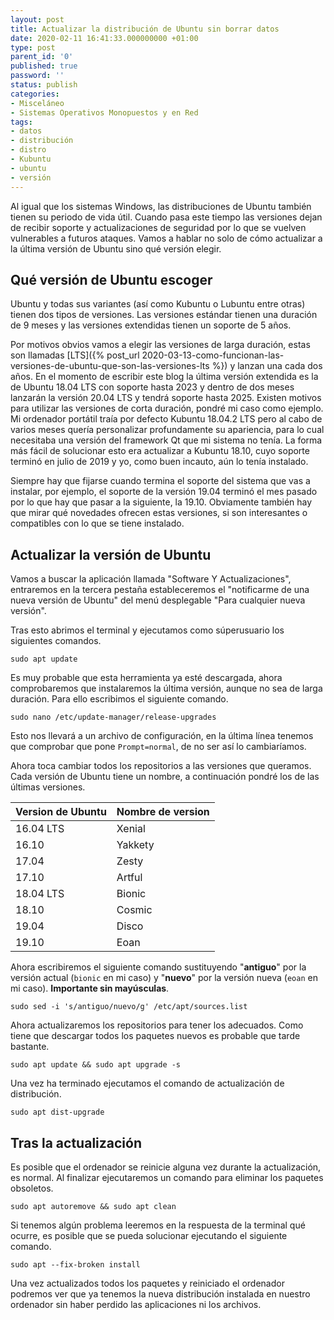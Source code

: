 ```yaml
---
layout: post
title: Actualizar la distribución de Ubuntu sin borrar datos
date: 2020-02-11 16:41:33.000000000 +01:00
type: post
parent_id: '0'
published: true
password: ''
status: publish
categories:
- Misceláneo
- Sistemas Operativos Monopuestos y en Red
tags:
- datos
- distribución
- distro
- Kubuntu
- ubuntu
- versión
---
```

Al igual que los sistemas Windows, las distribuciones de Ubuntu también tienen su periodo de vida útil. Cuando pasa este tiempo las versiones dejan de recibir soporte y actualizaciones de seguridad por lo que se vuelven vulnerables a futuros ataques. Vamos a hablar no solo de cómo actualizar a la última versión de Ubuntu sino qué versión elegir.

## Qué versión de Ubuntu escoger

Ubuntu y todas sus variantes (así como Kubuntu o Lubuntu entre otras) tienen dos tipos de versiones. Las versiones estándar tienen una duración de 9 meses y las versiones extendidas tienen un soporte de 5 años.

Por motivos obvios vamos a elegir las versiones de larga duración, estas son llamadas [LTS]({% post_url 2020-03-13-como-funcionan-las-versiones-de-ubuntu-que-son-las-versiones-lts %}) y lanzan una cada dos años. En el momento de escribir este blog la última versión extendida es la de Ubuntu 18.04 LTS con soporte hasta 2023 y dentro de dos meses lanzarán la versión 20.04 LTS y tendrá soporte hasta 2025.
Existen motivos para utilizar las versiones de corta duración, pondré mi caso como ejemplo. Mi ordenador portátil traía por defecto Kubuntu 18.04.2 LTS pero al cabo de varios meses quería personalizar profundamente su apariencia, para lo cual necesitaba una versión del framework Qt que mi sistema no tenía. La forma más fácil de solucionar esto era actualizar a Kubuntu 18.10, cuyo soporte terminó en julio de 2019 y yo, como buen incauto, aún lo tenía instalado.

Siempre hay que fijarse cuando termina el soporte del sistema que vas a instalar, por ejemplo, el soporte de la versión 19.04 terminó el mes pasado por lo que hay que pasar a la siguiente, la 19.10. Obviamente también hay que mirar qué novedades ofrecen estas versiones, si son interesantes o compatibles con lo que se tiene instalado.

## Actualizar la versión de Ubuntu

Vamos a buscar la aplicación llamada "Software Y Actualizaciones", entraremos en la tercera pestaña estableceremos el "notificarme de una nueva versión de Ubuntu" del menú desplegable "Para cualquier nueva versión".

Tras esto abrimos el terminal y ejecutamos como súperusuario los siguientes comandos.

```terminal
sudo apt update
```

Es muy probable que esta herramienta ya esté descargada, ahora comprobaremos que instalaremos la última versión, aunque no sea de larga duración. Para ello escribimos el siguiente comando.

```terminal
sudo nano /etc/update-manager/release-upgrades
```

Esto nos llevará a un archivo de configuración, en la última línea tenemos que comprobar que pone `Prompt=normal`, de no ser así lo cambiaríamos.

Ahora toca cambiar todos los repositorios a las versiones que queramos. Cada versión de Ubuntu tiene un nombre, a continuación pondré los de las últimas versiones. 

| Version de Ubuntu | Nombre de version |
|-------------------|-------------------|
| 16.04 LTS         | Xenial            |
| 16.10             | Yakkety           |
| 17.04             | Zesty             |
| 17.10             | Artful            |
| 18.04 LTS         | Bionic            |
| 18.10             | Cosmic            |
| 19.04             | Disco             |
| 19.10             | Eoan              |

Ahora escribiremos el siguiente comando sustituyendo "<strong>antiguo</strong>" por la versión actual (`bionic` en mi caso) y "<strong>nuevo</strong>" por la versión nueva (`eoan` en mi caso). <strong>Importante sin mayúsculas</strong>.

```terminal
sudo sed -i 's/antiguo/nuevo/g' /etc/apt/sources.list
```

Ahora actualizaremos los repositorios para tener los adecuados. Como tiene que descargar todos los paquetes nuevos es probable que tarde bastante.

```terminal
sudo apt update && sudo apt upgrade -s
```

Una vez ha terminado ejecutamos el comando de actualización de distribución.

```terminal
sudo apt dist-upgrade
```

## Tras la actualización

Es posible que el ordenador se reinicie alguna vez durante la actualización, es normal. Al finalizar ejecutaremos un comando para eliminar los paquetes obsoletos.

```terminal
sudo apt autoremove && sudo apt clean
```

Si tenemos algún problema leeremos en la respuesta de la terminal qué ocurre, es posible que se pueda solucionar ejecutando el siguiente comando.

```terminal
sudo apt --fix-broken install
```

Una vez actualizados todos los paquetes y reiniciado el ordenador podremos ver que ya tenemos la nueva distribución instalada en nuestro ordenador sin haber perdido las aplicaciones ni los archivos.
